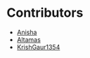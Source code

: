 ﻿# Contributors

<!-- prettier-ignore-start -->
- [Anisha](https://github.com/Anisha7860)
- [Altamas](https://github.com/Altamas786)
- [KrishGaur1354](https://github.com/KrishGaur1354)



<!-- prettier-ignore-end -->
